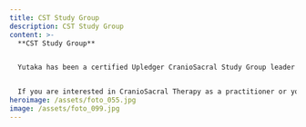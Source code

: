 ```yaml
---
title: CST Study Group
description: CST Study Group
content: >-
  **CST Study Group**


  Yutaka has been a certified Upledger CranioSacral Study Group leader in the Hobart region since 2020. He runs the group to review Upledger CST techniques and knowledge for health practitioners. He has commited to this role in order to support new CST practitioners and contribute to Hobart community health through promotion of CST treatment.


  If you are interested in CranioSacral Therapy as a practitioner or you would like to join his Study Group, please feel free to get in touch! (Prerequisite: Successful completion of Upledger CS1 course)
heroimage: /assets/foto_055.jpg
image: /assets/foto_099.jpg
---
```

